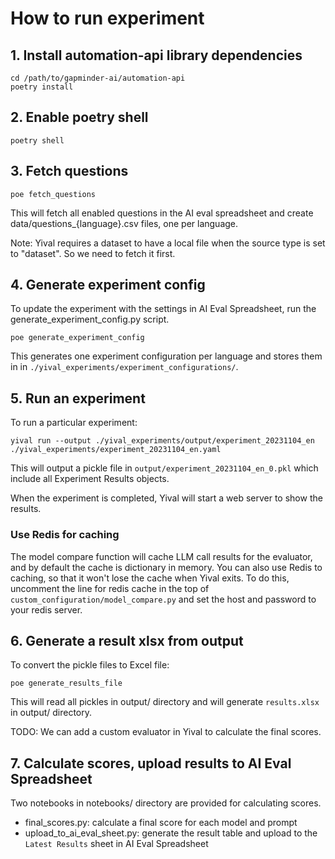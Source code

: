 # How to run experiment

## 1. Install automation-api library dependencies

``` shell
cd /path/to/gapminder-ai/automation-api
poetry install
```

## 2. Enable poetry shell

``` shell
poetry shell
```

## 3. Fetch questions

``` shell
poe fetch_questions
```

This will fetch all enabled questions in the AI eval spreadsheet and create data/questions_{language}.csv files, one per language.

Note: Yival requires a dataset to have a local file when the source type is set to "dataset". So we need to fetch it first.

## 4. Generate experiment config

To update the experiment with the settings in AI Eval Spreadsheet, run the generate_experiment_config.py script.

``` shell
poe generate_experiment_config
```

This generates one experiment configuration per language and stores them in in `./yival_experiments/experiment_configurations/`.

## 5. Run an experiment

To run a particular experiment:

``` shell
yival run --output ./yival_experiments/output/experiment_20231104_en ./yival_experiments/experiment_20231104_en.yaml
```

This will output a pickle file in `output/experiment_20231104_en_0.pkl` which include all Experiment Results objects.

When the experiment is completed, Yival will start a web server to show the results.

### Use Redis for caching

The model compare function will cache LLM call results for the
evaluator, and by default the cache is dictionary in memory. You can
also use Redis to caching, so that it won't lose the cache when Yival
exits. To do this, uncomment the line for redis cache in the top of
`custom_configuration/model_compare.py` and set the host and password
to your redis server.

## 6. Generate a result xlsx from output

To convert the pickle files to Excel file:

``` shell
poe generate_results_file
```

This will read all pickles in output/ directory and will generate `results.xlsx` in output/ directory.

TODO: We can add a custom evaluator in Yival to calculate the final scores.

## 7. Calculate scores, upload results to AI Eval Spreadsheet

Two notebooks in notebooks/ directory are provided for calculating scores.

- final_scores.py: calculate a final score for each model and prompt
- upload_to_ai_eval_sheet.py: generate the result table and upload to the `Latest Results` sheet in AI Eval Spreadsheet
